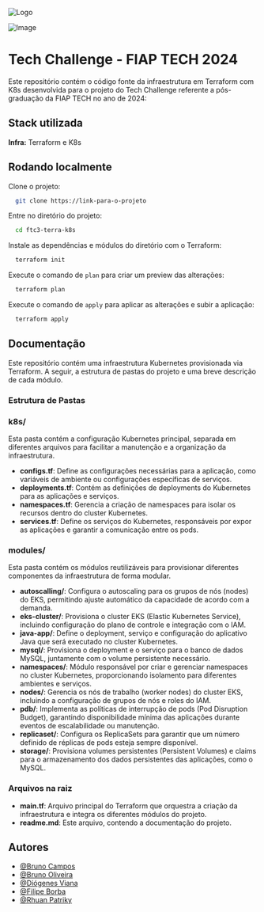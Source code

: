 ![Logo](https://avatars.githubusercontent.com/u/79948663?s=200&v=4)

![Image](https://drive.google.com/file/d/10Rrs_tnpJ7kEE6-QGe7lWuGOyh-6f0gU/)

# Tech Challenge - FIAP TECH 2024

Este repositório contém o código fonte da infraestrutura em Terraform com K8s desenvolvida para o projeto do Tech Challenge referente a pós-graduação da FIAP TECH no ano de 2024:

## Stack utilizada

**Infra:** Terraform e K8s

## Rodando localmente

Clone o projeto:

```bash
  git clone https://link-para-o-projeto
```

Entre no diretório do projeto:

```bash
  cd ftc3-terra-k8s
```

Instale as dependências e módulos do diretório com o Terraform:

```bash
  terraform init
```

Execute o comando de `plan` para criar um preview das alterações:

```bash
  terraform plan
```

Execute o comando de `apply` para aplicar as alterações e subir a aplicação:

```bash
  terraform apply
```

## Documentação

Este repositório contém uma infraestrutura Kubernetes provisionada via Terraform. A seguir, a estrutura de pastas do projeto e uma breve descrição de cada módulo.

### Estrutura de Pastas

### k8s/

Esta pasta contém a configuração Kubernetes principal, separada em diferentes arquivos para facilitar a manutenção e a organização da infraestrutura.

-  **configs.tf**: Define as configurações necessárias para a aplicação, como variáveis de ambiente ou configurações específicas de serviços.
-  **deployments.tf**: Contém as definições de deployments do Kubernetes para as aplicações e serviços.
-  **namespaces.tf**: Gerencia a criação de namespaces para isolar os recursos dentro do cluster Kubernetes.
-  **services.tf**: Define os serviços do Kubernetes, responsáveis por expor as aplicações e garantir a comunicação entre os pods.

### modules/

Esta pasta contém os módulos reutilizáveis para provisionar diferentes componentes da infraestrutura de forma modular.

-  **autoscalling/**: Configura o autoscaling para os grupos de nós (nodes) do EKS, permitindo ajuste automático da capacidade de acordo com a demanda.
-  **eks-cluster/**: Provisiona o cluster EKS (Elastic Kubernetes Service), incluindo configuração do plano de controle e integração com o IAM.
-  **java-app/**: Define o deployment, serviço e configuração do aplicativo Java que será executado no cluster Kubernetes.
-  **mysql/**: Provisiona o deployment e o serviço para o banco de dados MySQL, juntamente com o volume persistente necessário.
-  **namespaces/**: Módulo responsável por criar e gerenciar namespaces no cluster Kubernetes, proporcionando isolamento para diferentes ambientes e serviços.
-  **nodes/**: Gerencia os nós de trabalho (worker nodes) do cluster EKS, incluindo a configuração de grupos de nós e roles do IAM.
-  **pdb/**: Implementa as políticas de interrupção de pods (Pod Disruption Budget), garantindo disponibilidade mínima das aplicações durante eventos de escalabilidade ou manutenção.
-  **replicaset/**: Configura os ReplicaSets para garantir que um número definido de réplicas de pods esteja sempre disponível.
-  **storage/**: Provisiona volumes persistentes (Persistent Volumes) e claims para o armazenamento dos dados persistentes das aplicações, como o MySQL.

### Arquivos na raiz

-  **main.tf**: Arquivo principal do Terraform que orquestra a criação da infraestrutura e integra os diferentes módulos do projeto.
-  **readme.md**: Este arquivo, contendo a documentação do projeto.

## Autores

-  [@Bruno Campos](https://github.com/brunocamposousa)
-  [@Bruno Oliveira](https://github.com/bgoulart)
-  [@Diógenes Viana](https://github.com/diogenesviana)
-  [@Filipe Borba](https://www.github.com/filipexxborba)
-  [@Rhuan Patriky](https://github.com/rhuanpk)
